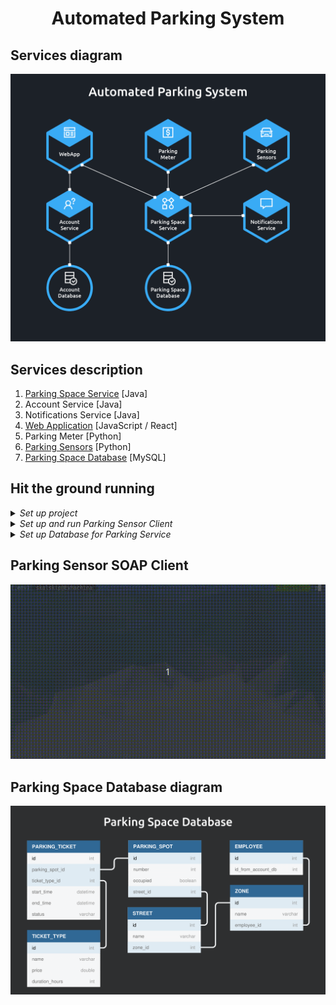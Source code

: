 <h1 align="center">Automated Parking System</h1>

## Services diagram

<p align="center"> 
    <img width="600" src="./docs/services.png" alt="Services Diagram">
</p>

## Services description

1. [Parking Space Service](./01_parking_space_service/) [Java]
2. Account Service [Java]
3. Notifications Service [Java]
4. [Web Application](./04_web_application/) [JavaScript / React]
5. Parking Meter [Python]
6. [Parking Sensors](./06_parking_sensor) [Python]
7. [Parking Space Database](./07_parking_space_database) [MySQL]

## Hit the ground running

<details><summary><i>Set up project</i></summary><p>

```bash
# clone repository
git clone https://github.com/SkalskiP/WebServicesShowOff.git

# navigate to main directory
cd WebServicesShowOff
```
</p></details>

<details><summary><i>Set up and run Parking Sensor Client</i></summary><p>

```bash
# navigate to parking sensor directory
cd 06_parking_sensor

# run set up shell script
sudo sh setup_python_with_env.sh

# activate virtual environment
source .env/bin/activate

# run client
python3 parking_sensor_terminal.py
```
</p></details>

<details><summary><i>Set up Database for Parking Service</i></summary><p>

1. Install MySQL on your system
2. Create Database and run provided SQL script
3. Set up MySQL on Application Server
4. Add datasource to your application server with JNDI name java:/PARKING_SPACE
5. Profit

</p></details>

## Parking Sensor SOAP Client

<p align="center"> 
    <img width="600" src="./docs/parking_sensor_mock.gif" alt="Services Diagram">
</p>

## Parking Space Database diagram

<p align="center"> 
    <img width="600" src="./docs/parking_space_database.png" alt="Services Diagram">
</p>

